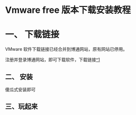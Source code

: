 # Vmware free 版本下载安装教程



# 一、 下载链接

VMware 软件下载链接已经合并到博通网站，原有网站已停用。

注册并登录博通网站，即可下载软件，下载链接[^1](https://support.broadcom.com/group/ecx/productdownloads?subfamily=VMware+Workstation+Pro)



## 二、 安装

傻瓜式安装即可



## 三、玩起来





